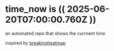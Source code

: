 # time_now is (( 2025-06-20T07:00:00.760Z ))

an automated repo that shows the currnent time

inspired by [breakingheatmap](https://github.com/breakingheatmap/breakingheatmap)